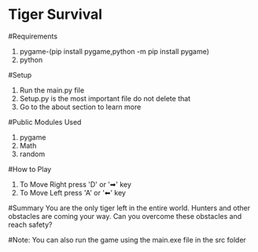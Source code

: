 # Tiger Survival

#Requirements
1. pygame-(pip install pygame,python -m pip install pygame)
2. python

#Setup
1. Run the main.py file
2. Setup.py is the most important file do not delete that
3. Go to the about section to learn more

#Public Modules Used
1. pygame
2. Math
3. random

#How to Play
1. To Move Right press 'D' or '➡' key
2. To Move Left press 'A' or '⬅' key

#Summary
You are the only tiger left in the entire world.
Hunters and other obstacles are coming your way.
Can you overcome these obstacles and reach safety?

#Note:
You can also run the game using the main.exe file in the src folder
